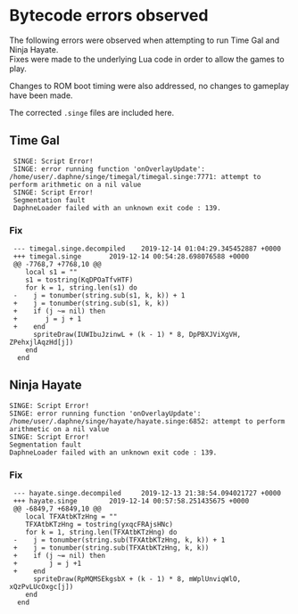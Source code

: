 # Bytecode errors observed

The following errors were observed when attempting to run Time Gal and Ninja Hayate. \
Fixes were made to the underlying Lua code in order to allow the games to play.

Changes to ROM boot timing were also addressed, no changes to gameplay have been made.

The corrected `.singe` files are included here.


## Time Gal

     SINGE: Script Error!
     SINGE: error running function 'onOverlayUpdate': /home/user/.daphne/singe/timegal/timegal.singe:7771: attempt to perform arithmetic on a nil value
     SINGE: Script Error!
     Segmentation fault
     DaphneLoader failed with an unknown exit code : 139.

### Fix

     --- timegal.singe.decompiled    2019-12-14 01:04:29.345452887 +0000
     +++ timegal.singe       2019-12-14 00:54:28.698076588 +0000
     @@ -7768,7 +7768,10 @@
        local s1 = ""
        s1 = tostring(KqDPOaTfvHTF)
        for k = 1, string.len(s1) do
     -    j = tonumber(string.sub(s1, k, k)) + 1
     +    j = tonumber(string.sub(s1, k, k))
     +    if (j ~= nil) then 
     +       j = j + 1
     +    end
          spriteDraw(IUWIbuJzinwL + (k - 1) * 8, DpPBXJViXgVH, ZPehxjlAqzHd[j])
        end
      end


## Ninja Hayate

    SINGE: Script Error!
    SINGE: error running function 'onOverlayUpdate': /home/user/.daphne/singe/hayate/hayate.singe:6852: attempt to perform arithmetic on a nil value
    SINGE: Script Error!
    Segmentation fault
    DaphneLoader failed with an unknown exit code : 139.

### Fix

     --- hayate.singe.decompiled     2019-12-13 21:38:54.094021727 +0000
     +++ hayate.singe        2019-12-14 00:57:58.251435675 +0000
     @@ -6849,7 +6849,10 @@
        local TFXAtbKTzHng = ""
        TFXAtbKTzHng = tostring(yxqcFRAjsHNc)
        for k = 1, string.len(TFXAtbKTzHng) do
     -    j = tonumber(string.sub(TFXAtbKTzHng, k, k)) + 1
     +    j = tonumber(string.sub(TFXAtbKTzHng, k, k))
     +    if (j ~= nil) then
     +        j = j +1
     +    end 
          spriteDraw(RpMQMSEkgsbX + (k - 1) * 8, mWplUnviqWlO, xQzPvLUcOxgc[j])
        end
      end
